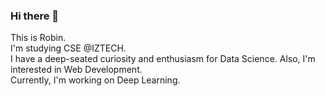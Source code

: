 ### Hi there 👋
This is Robin. <br>
I'm studying CSE @IZTECH.<br>
I have a deep-seated curiosity and enthusiasm for Data Science. Also, I'm interested in Web Development.<br>
Currently, I'm working on Deep Learning.<br>
<!--
**rumutaydin/rumutaydin** is a ✨ _special_ ✨ repository because its `README.md` (this file) appears on your GitHub profile.

Here are some ideas to get you started:

- 🔭 I’m currently working on ...
- 🌱 I’m currently learning ...
- 👯 I’m looking to collaborate on ...
- 🤔 I’m looking for help with ...
- 💬 Ask me about ...
- 📫 How to reach me: ...
- 😄 Pronouns: ...
- ⚡ Fun fact: ...
-->
